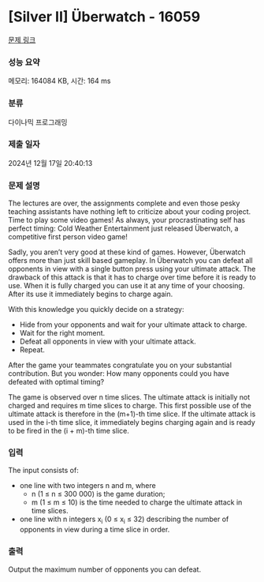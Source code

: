 # [Silver II] Überwatch - 16059 

[문제 링크](https://www.acmicpc.net/problem/16059) 

### 성능 요약

메모리: 164084 KB, 시간: 164 ms

### 분류

다이나믹 프로그래밍

### 제출 일자

2024년 12월 17일 20:40:13

### 문제 설명

<p>The lectures are over, the assignments complete and even those pesky teaching assistants have nothing left to criticize about your coding project. Time to play some video games! As always, your procrastinating self has perfect timing: Cold Weather Entertainment just released Überwatch, a competitive first person video game!</p>

<p>Sadly, you aren’t very good at these kind of games. However, Überwatch offers more than just skill based gameplay. In Überwatch you can defeat all opponents in view with a single button press using your ultimate attack. The drawback of this attack is that it has to charge over time before it is ready to use. When it is fully charged you can use it at any time of your choosing. After its use it immediately begins to charge again.</p>

<p>With this knowledge you quickly decide on a strategy:</p>

<ul>
	<li>Hide from your opponents and wait for your ultimate attack to charge.</li>
	<li>Wait for the right moment.</li>
	<li>Defeat all opponents in view with your ultimate attack.</li>
	<li>Repeat.</li>
</ul>

<p>After the game your teammates congratulate you on your substantial contribution. But you wonder: How many opponents could you have defeated with optimal timing?</p>

<p>The game is observed over n time slices. The ultimate attack is initially not charged and requires m time slices to charge. This first possible use of the ultimate attack is therefore in the (m+1)-th time slice. If the ultimate attack is used in the i-th time slice, it immediately begins charging again and is ready to be fired in the (i + m)-th time slice.</p>

### 입력 

 <p>The input consists of:</p>

<ul>
	<li>one line with two integers n and m, where
	<ul>
		<li>n (1 ≤ n ≤ 300 000) is the game duration;</li>
		<li>m (1 ≤ m ≤ 10) is the time needed to charge the ultimate attack in time slices.</li>
	</ul>
	</li>
	<li>one line with n integers x<sub>i</sub> (0 ≤ x<sub>i</sub> ≤ 32) describing the number of opponents in view during a time slice in order.</li>
</ul>

### 출력 

 <p>Output the maximum number of opponents you can defeat.</p>

